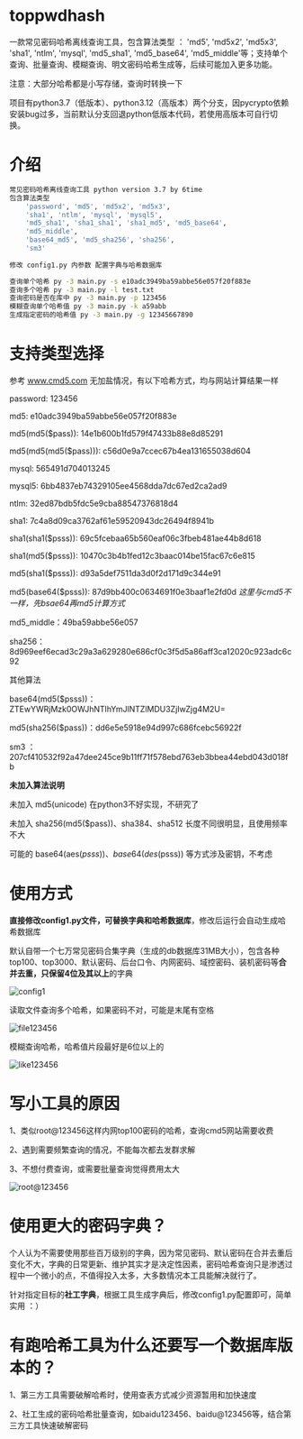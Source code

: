 # toppwdhash

一款常见密码哈希离线查询工具，包含算法类型 ：  'md5', 'md5x2', 'md5x3', 'sha1', 'ntlm', 'mysql', 'md5_sha1', 'md5_base64', 'md5_middle'等；支持单个查询、批量查询、模糊查询、明文密码哈希生成等，后续可能加入更多功能。

注意：大部分哈希都是小写存储，查询时转换一下

项目有python3.7（低版本）、python3.12（高版本）两个分支，因pycrypto依赖安装bug过多，当前默认分支回退python低版本代码，若使用高版本可自行切换。

# 介绍



``````bash
常见密码哈希离线查询工具 python version 3.7 by 6time 
包含算法类型 
    'password', 'md5', 'md5x2', 'md5x3',
    'sha1', 'ntlm', 'mysql', 'mysql5',
    'md5_sha1', 'sha1_sha1', 'sha1_md5', 'md5_base64',
    'md5_middle',
    'base64_md5', 'md5_sha256', 'sha256',
    'sm3'
        
修改 config1.py 内参数 配置字典与哈希数据库

查询单个哈希 py -3 main.py -s e10adc3949ba59abbe56e057f20f883e
查询多个哈希 py -3 main.py -l test.txt
查询密码是否在库中 py -3 main.py -p 123456
模糊查询单个哈希值 py -3 main.py -k a59abb
生成指定密码的哈希值 py -3 main.py -g 12345667890
``````



# 支持类型选择

参考 www.cmd5.com 无加盐情况，有以下哈希方式，均与网站计算结果一样

password: 123456

md5: e10adc3949ba59abbe56e057f20f883e

md5(md5($pass)): 14e1b600b1fd579f47433b88e8d85291

md5(md5(md5($pass))): c56d0e9a7ccec67b4ea131655038d604

mysql: 565491d704013245

mysql5: 6bb4837eb74329105ee4568dda7dc67ed2ca2ad9

ntlm: 32ed87bdb5fdc5e9cba88547376818d4

sha1: 7c4a8d09ca3762af61e59520943dc26494f8941b

sha1(sha1($psss)): 69c5fcebaa65b560eaf06c3fbeb481ae44b8d618

sha1(md5($psss)): 10470c3b4b1fed12c3baac014be15fac67c6e815

md5(sha1($psss)): d93a5def7511da3d0f2d171d9c344e91

md5(base64($psss)): 87d9bb400c0634691f0e3baaf1e2fd0d *这里与cmd5不一样，先bsae64再md5计算方式*

md5_middle：49ba59abbe56e057

sha256：8d969eef6ecad3c29a3a629280e686cf0c3f5d5a86aff3ca12020c923adc6c92

其他算法

base64(md5($psss))：ZTEwYWRjMzk0OWJhNTlhYmJlNTZlMDU3ZjIwZjg4M2U=

md5(sha256($pass))：dd6e5e5918e94d997c686fcebc56922f

sm3 ：207cf410532f92a47dee245ce9b11ff71f578ebd763eb3bbea44ebd043d018fb

**未加入算法说明**

未加入 md5(unicode) 在python3不好实现，不研究了

未加入 sha256(md5($pass))、sha384、sha512 长度不同很明显，且使用频率不大

可能的 base64(aes($psss)) 、 base64(des($psss)) 等方式涉及密钥，不考虑

# 使用方式

**直接修改config1.py文件，可替换字典和哈希数据库**，修改后运行会自动生成哈希数据库

默认自带一个七万常见密码合集字典（生成的db数据库31MB大小），包含各种top100、top3000、默认密码、后台口令、内网密码、域控密码、装机密码等**合并去重，只保留4位及其以上**的字典

![config1](doc/config1.png)

读取文件查询多个哈希，如果密码不对，可能是末尾有空格

![file123456](doc/file123456.png)

模糊查询哈希，哈希值片段最好是6位以上的

![like123456](doc/like123456.png)



# 写小工具的原因

1、类似root@123456这样内网top100密码的哈希，查询cmd5网站需要收费

2、遇到需要频繁查询的情况，不能每次都去发群求解

3、不想付费查询，或需要批量查询觉得费用太大

![root@123456](doc/root@123456.png)

# 使用更大的密码字典？

个人认为不需要使用那些百万级别的字典，因为常见密码、默认密码在合并去重后变化不大，字典的日常更新、维护其实才是决定性因素，密码哈希查询只是渗透过程中一个微小的点，不值得投入太多，大多数情况本工具能解决就行了。

针对指定目标的**社工字典**，根据工具生成字典后，修改config1.py配置即可，简单实用 ：）

# 有跑哈希工具为什么还要写一个数据库版本的？

1、第三方工具需要破解哈希时，使用查表方式减少资源暂用和加快速度

2、社工生成的密码哈希批量查询，如baidu123456、baidu@123456等，结合第三方工具快速破解密码
